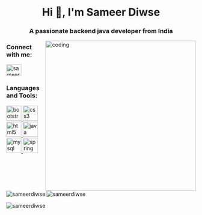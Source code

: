 <h1 align="center">Hi 👋, I'm Sameer Diwse</h1>
<h3 align="center">A passionate backend java developer from India</h3>

<img align = "right" alt = "coding" width = "400" src="https://camo.githubusercontent.com/a4c584bce1c41271485d28f92aaf9f581b3c88b68ca723b6edfd58b4ba988c2b/68747470733a2f2f63646e2e6472696262626c652e636f6d2f75736572732f313138373833362f73637265656e73686f74732f363533393432392f70726f6772616d65722e676966">

<h3 align="left">Connect with me:</h3>
<p align="left">
<a href="https://www.linkedin.com/in/sameer-diwse-b6a1b925b/" target="blank"><img align="center" src="https://cdn-icons-png.flaticon.com/512/174/174857.png" alt="sameerdiwse9191@gmail.com" height="30" width="40" /></a>
</p>

<h3 align="left">Languages and Tools:</h3>
<p align="left"> <a href="https://getbootstrap.com" target="_blank" rel="noreferrer"> <img src="https://brandslogos.com/wp-content/uploads/images/bootstrap-logo-vector.svg" alt="bootstrap" width="40" height="40"/> </a> <a href="https://www.w3schools.com/css/" target="_blank" rel="noreferrer"> <img src="https://cdn.iconscout.com/icon/free/png-256/css-38-226095.png" alt="css3" width="40" height="40"/> </a> <a href="https://www.w3.org/html/" target="_blank" rel="noreferrer"> <img src="https://brandslogos.com/wp-content/uploads/images/html5-logo-vector.svg" alt="html5" width="40" height="40"/> </a> <a href="https://www.java.com" target="_blank" rel="noreferrer"> <img src="https://brandslogos.com/wp-content/uploads/images/java-logo-1.png" alt="java" width="40" height="40"/> </a> <a href="https://www.mysql.com/" target="_blank" rel="noreferrer"> <img src="https://brandslogos.com/wp-content/uploads/images/mysql-logo-vector-1.svg" alt="mysql" width="40" height="40"/> </a> <a href="https://spring.io/" target="_blank" rel="noreferrer"> <img src="https://www.vectorlogo.zone/logos/springio/springio-icon.svg" alt="spring" width="40" height="40"/> </a> </p>

<p><img align="left" src="https://github-readme-stats.vercel.app/api/top-langs?username=sameerdiwse&show_icons=true&locale=en&layout=compact" alt="sameerdiwse" /></p>

<p>&nbsp;<img align="center" src="https://github-readme-stats.vercel.app/api?username=sameerdiwse&show_icons=true&locale=en" alt="sameerdiwse" /></p>

<p><img align="center" src="https://github-readme-streak-stats.herokuapp.com/?user=sameerdiwse&" alt="sameerdiwse" /></p>
